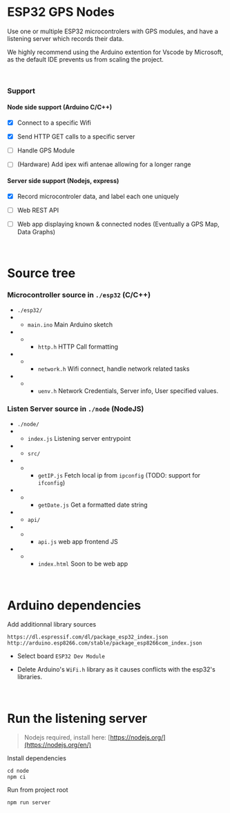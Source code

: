 # ESP32 GPS Nodes

Use one or multiple ESP32 microcontrolers with GPS modules, and have a listening server which records their data.

We highly recommend using the Arduino extention for Vscode by Microsoft, as the default IDE prevents us from scaling the project.

<br/>

### Support

#### Node side support (Arduino C/C++)

- [x] Connect to a specific Wifi

- [x] Send HTTP GET calls to a specific server

- [ ] Handle GPS Module

- [ ] (Hardware) Add ipex wifi antenae allowing for a longer range


#### Server side support (Nodejs, express)

- [x] Record microcontroler data, and label each one uniquely

- [ ] Web REST API 

- [ ] Web app displaying known & connected nodes (Eventually a GPS Map, Data Graphs) 


<br/>

# Source tree

### Microcontroller source in `./esp32` (C/C++)

* `./esp32/`
* * `main.ino` Main Arduino sketch
* * * `http.h` HTTP Call formatting
* * * `network.h` Wifi connect, handle network related tasks
* * * `uenv.h` Network Credentials, Server info, User specified values.


### Listen Server source in `./node` (NodeJS)

* `./node/`
* * `index.js` Listening server entrypoint
* * `src/`
* * * `getIP.js` Fetch local ip from `ipconfig` (TODO: support for `ifconfig`)
* * * `getDate.js` Get a formatted date string
* * `api/`
* * * `api.js` web app frontend JS
* * * `index.html` Soon to be web app

<br/>

# Arduino dependencies

Add additionnal library sources

```
https://dl.espressif.com/dl/package_esp32_index.json
http://arduino.esp8266.com/stable/package_esp8266com_index.json
```

* Select board `ESP32 Dev Module`

* Delete Arduino's `WiFi.h` library as it causes conflicts with the esp32's libraries.

<br/>


# Run the listening server

> Nodejs required, install here: [https://nodejs.org/](https://nodejs.org/en/)

Install dependencies

```
cd node
npm ci
```

Run from project root

```
npm run server
```
